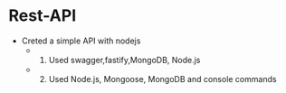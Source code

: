 # Rest-API
* Creted a simple API with nodejs
  * 1. Used swagger,fastify,MongoDB, Node.js
  * 2. Used Node.js, Mongoose, MongoDB and console commands
  

